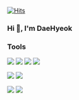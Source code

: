 [![Hits](https://hits.seeyoufarm.com/api/count/incr/badge.svg?url=https%3A%2F%2Fgithub.com%2Fbmong4mong0318&count_bg=%2379C83D&title_bg=%23555555&icon=&icon_color=%23E7E7E7&title=hits&edge_flat=false)](https://hits.seeyoufarm.com)

### Hi 👋, I'm DaeHyeok

### Tools
<img src="https://img.shields.io/badge/C-A8B9CC?style=flat-square&logo=C&logoColor=white"/> <img src="https://img.shields.io/badge/C++-00599C?style=flat-square&logo=cplusplus&logoColor=white"/> <img src="https://img.shields.io/badge/Python-3776AB?style=flat-square&logo=Python&logoColor=white"/> <img src="https://img.shields.io/badge/Git-F05032?style=flat-square&logo=Git&logoColor=white"/>

<img src="https://img.shields.io/badge/ubuntu-F05032?style=flat-square&logo=ubuntu&logoColor=white"/> <img src="https://img.shields.io/badge/MATLAB-007396?style=flat-square&logo=MATLAB&logoColor=white"/>

<img src="https://img.shields.io/badge/qt-6DB33F?style=for-the-badge&logo=qt&logoColor=white"> <img src="https://img.shields.io/badge/labview-0769AD?style=for-the-badge&logo=labview&logoColor=white"> 


